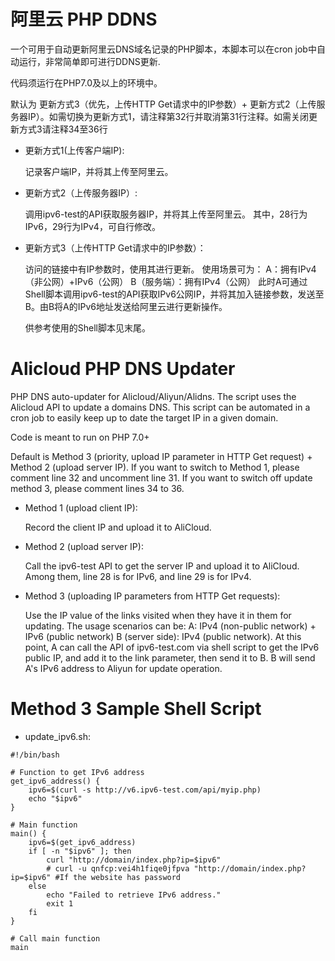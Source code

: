 # 阿里云 PHP DDNS
一个可用于自动更新阿里云DNS域名记录的PHP脚本，本脚本可以在cron job中自动运行，非常简单即可进行DDNS更新.

代码须运行在PHP7.0及以上的环境中。

默认为 更新方式3（优先，上传HTTP Get请求中的IP参数）+ 更新方式2（上传服务器IP）。如需切换为更新方式1，请注释第32行并取消第31行注释。如需关闭更新方式3请注释34至36行

+ 更新方式1(上传客户端IP):

  记录客户端IP，并将其上传至阿里云。

+ 更新方式2（上传服务器IP）:

  调用ipv6-test的API获取服务器IP，并将其上传至阿里云。
  其中，28行为IPv6，29行为IPv4，可自行修改。

+ 更新方式3（上传HTTP Get请求中的IP参数）：

  访问的链接中有IP参数时，使用其进行更新。
  使用场景可为：
  A：拥有IPv4（非公网）+IPv6（公网）
  B（服务端）：拥有IPv4（公网）
  此时A可通过Shell脚本调用ipv6-test的API获取IPv6公网IP，并将其加入链接参数，发送至B。由B将A的IPv6地址发送给阿里云进行更新操作。
  
  供参考使用的Shell脚本见末尾。



# Alicloud PHP DNS Updater

PHP DNS auto-updater for Alicloud/Aliyun/Alidns. The script uses the Alicloud API to update a domains DNS. This script can be automated in a cron job to easily keep up to date the target IP in a given domain.

Code is meant to run on PHP 7.0+

Default is Method 3 (priority, upload IP parameter in HTTP Get request) + Method 2 (upload server IP). If you want to switch to Method 1, please comment line 32 and uncomment line 31. If you want to switch off update method 3, please comment lines 34 to 36.

+ Method 1 (upload client IP):

  Record the client IP and upload it to AliCloud.

+ Method 2 (upload server IP):

  Call the ipv6-test API to get the server IP and upload it to AliCloud.
  Among them,  line 28 is for IPv6, and line 29 is for IPv4.

+ Method 3 (uploading IP parameters from HTTP Get requests):

  Use the IP value of the links visited when they have it in them for updating.
  The usage scenarios can be:
  A: IPv4 (non-public network) + IPv6 (public network)
  B (server side): IPv4 (public network).
  At this point, A can call the API of ipv6-test.com via shell script to get the IPv6 public IP, and add it to the link parameter, then send it to B. B will send A's IPv6 address to Aliyun for update operation.


# Method 3 Sample Shell Script
+ update_ipv6.sh:

```
#!/bin/bash

# Function to get IPv6 address
get_ipv6_address() {
    ipv6=$(curl -s http://v6.ipv6-test.com/api/myip.php)
    echo "$ipv6"
}

# Main function
main() {
    ipv6=$(get_ipv6_address)
    if [ -n "$ipv6" ]; then
        curl "http://domain/index.php?ip=$ipv6"
        # curl -u qnfcp:vei4h1fiqe0jfpva "http://domain/index.php?ip=$ipv6" #If the website has password
    else
        echo "Failed to retrieve IPv6 address."
        exit 1
    fi
}

# Call main function
main
```


